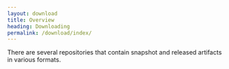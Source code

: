 ```yaml
---
layout: download
title: Overview
heading: Downloading
permalink: /download/index/
---
```


There are several repositories that contain snapshot and released artifacts in various formats.
